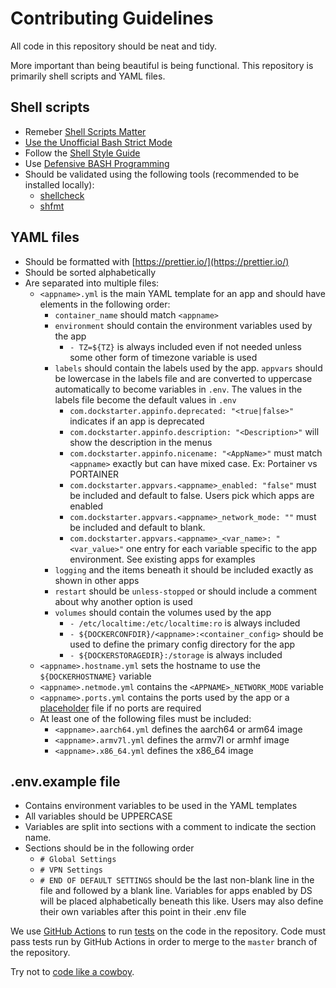 # Contributing Guidelines

All code in this repository should be neat and tidy.

More important than being beautiful is being functional. This repository is primarily shell scripts and YAML files.

## Shell scripts

- Remeber [Shell Scripts Matter](https://dev.to/thiht/shell-scripts-matter)
- [Use the Unofficial Bash Strict Mode](http://redsymbol.net/articles/unofficial-bash-strict-mode/)
- Follow the [Shell Style Guide](https://google.github.io/styleguide/shell.xml)
- Use [Defensive BASH Programming](https://web.archive.org/web/20180917174959/http://www.kfirlavi.com/blog/2012/11/14/defensive-bash-programming/)
- Should be validated using the following tools (recommended to be installed locally):
  - [shellcheck](https://github.com/koalaman/shellcheck)
  - [shfmt](https://github.com/mvdan/sh)

## YAML files

- Should be formatted with [https://prettier.io/](https://prettier.io/)
- Should be sorted alphabetically
- Are separated into multiple files:
  - `<appname>.yml` is the main YAML template for an app and should have elements in the following order:
    - `container_name` should match `<appname>`
    - `environment` should contain the environment variables used by the app
      - `- TZ=${TZ}` is always included even if not needed unless some other form of timezone variable is used
    - `labels` should contain the labels used by the app. `appvars` should be lowercase in the labels file and are converted to uppercase automatically to become variables in `.env`. The values in the labels file become the default values in `.env`
      - `com.dockstarter.appinfo.deprecated: "<true|false>"` indicates if an app is deprecated
      - `com.dockstarter.appinfo.description: "<Description>"` will show the description in the menus
      - `com.dockstarter.appinfo.nicename: "<AppName>"` must match `<appname>` exactly but can have mixed case. Ex: Portainer vs PORTAINER
      - `com.dockstarter.appvars.<appname>_enabled: "false"` must be included and default to false. Users pick which apps are enabled
      - `com.dockstarter.appvars.<appname>_network_mode: ""` must be included and default to blank.
      - `com.dockstarter.appvars.<appname>_<var_name>: "<var_value>"` one entry for each variable specific to the app environment. See existing apps for examples
    - `logging` and the items beneath it should be included exactly as shown in other apps
    - `restart` should be `unless-stopped` or should include a comment about why another option is used
    - `volumes` should contain the volumes used by the app
      - `- /etc/localtime:/etc/localtime:ro` is always included
      - `- ${DOCKERCONFDIR}/<appname>:<container_config>` should be used to define the primary config directory for the app
      - `- ${DOCKERSTORAGEDIR}:/storage` is always included
  - `<appname>.hostname.yml` sets the hostname to use the `${DOCKERHOSTNAME}` variable
  - `<appname>.netmode.yml` contains the `<APPNAME>_NETWORK_MODE` variable
  - `<appname>.ports.yml` contains the ports used by the app or a [placeholder](https://github.com/GhostWriters/DockSTARTer/blob/master/compose/.reqs/r1.yml) file if no ports are required
  - At least one of the following files must be included:
    - `<appname>.aarch64.yml` defines the aarch64 or arm64 image
    - `<appname>.armv7l.yml` defines the armv7l or armhf image
    - `<appname>.x86_64.yml` defines the x86_64 image

## .env.example file

- Contains environment variables to be used in the YAML templates
- All variables should be UPPERCASE
- Variables are split into sections with a comment to indicate the section name.
- Sections should be in the following order
  - `# Global Settings`
  - `# VPN Settings`
  - `# END OF DEFAULT SETTINGS` should be the last non-blank line in the file and followed by a blank line. Variables for apps enabled by DS will be placed alphabetically beneath this like. Users may also define their own variables after this point in their .env file

We use [GitHub Actions](https://github.com/GhostWriters/DockSTARTer/actions) to run [tests](https://github.com/GhostWriters/DockSTARTer/tree/master/.github/workflows) on the code in the repository. Code must pass tests run by GitHub Actions in order to merge to the `master` branch of the repository.

Try not to [code like a cowboy](https://en.wikipedia.org/wiki/Cowboy_coding).
